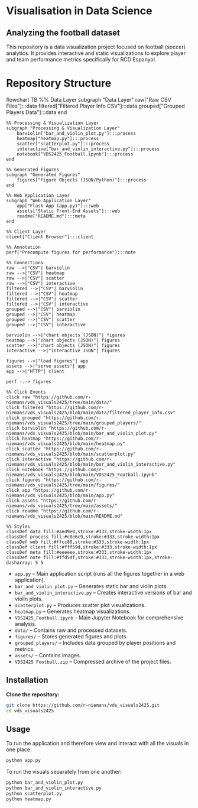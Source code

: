 # Visualisation in Data Science 

## Analyzing the football dataset
This repository is a data visualization project focused on football (soccer) analytics. It provides interactive and static visualizations to explore player and team performance metrics specifically for RCD Espanyol.

# Repository Structure 

flowchart TB
    %% Data Layer
    subgraph "Data Layer"
        raw["Raw CSV Files"]:::data
        filtered["Filtered Player Info CSV"]:::data
        grouped["Grouped Players Data"]:::data
    end

    %% Processing & Visualization Layer
    subgraph "Processing & Visualization Layer"
        barviolin["bar_and_violin_plot.py"]:::process
        heatmap["heatmap.py"]:::process
        scatter["scatterplot.py"]:::process
        interactive["bar_and_violin_interactive.py"]:::process
        notebook["VDS2425_Football.ipynb"]:::process
    end

    %% Generated Figures
    subgraph "Generated Figures"
        figures["Figure Objects (JSON/Python)"]:::process
    end

    %% Web Application Layer
    subgraph "Web Application Layer"
        app["Flask App (app.py)"]:::web
        assets["Static Front-End Assets"]:::web
        readme["README.md"]:::meta
    end

    %% Client Layer
    client["Client Browser"]:::client

    %% Annotation
    perf("Precompute figures for performance"):::note

    %% Connections
    raw -->|"CSV"| barviolin
    raw -->|"CSV"| heatmap
    raw -->|"CSV"| scatter
    raw -->|"CSV"| interactive
    filtered -->|"CSV"| barviolin
    filtered -->|"CSV"| heatmap
    filtered -->|"CSV"| scatter
    filtered -->|"CSV"| interactive
    grouped -->|"CSV"| barviolin
    grouped -->|"CSV"| heatmap
    grouped -->|"CSV"| scatter
    grouped -->|"CSV"| interactive

    barviolin -->|"chart objects (JSON)"| figures
    heatmap -->|"chart objects (JSON)"| figures
    scatter -->|"chart objects (JSON)"| figures
    interactive -->|"interactive JSON"| figures

    figures -->|"load figures"| app
    assets -->|"serve assets"| app
    app -->|"HTTP"| client

    perf -.-> figures

    %% Click Events
    click raw "https://github.com/r-niemans/vds_visuals2425/tree/main/data/"
    click filtered "https://github.com/r-niemans/vds_visuals2425/blob/main/data/filtered_player_info.csv"
    click grouped "https://github.com/r-niemans/vds_visuals2425/tree/main/grouped_players/"
    click barviolin "https://github.com/r-niemans/vds_visuals2425/blob/main/bar_and_violin_plot.py"
    click heatmap "https://github.com/r-niemans/vds_visuals2425/blob/main/heatmap.py"
    click scatter "https://github.com/r-niemans/vds_visuals2425/blob/main/scatterplot.py"
    click interactive "https://github.com/r-niemans/vds_visuals2425/blob/main/bar_and_violin_interactive.py"
    click notebook "https://github.com/r-niemans/vds_visuals2425/blob/main/VDS2425_Football.ipynb"
    click figures "https://github.com/r-niemans/vds_visuals2425/tree/main/figures/"
    click app "https://github.com/r-niemans/vds_visuals2425/blob/main/app.py"
    click assets "https://github.com/r-niemans/vds_visuals2425/tree/main/assets/"
    click readme "https://github.com/r-niemans/vds_visuals2425/blob/main/README.md"

    %% Styles
    classDef data fill:#aed9e0,stroke:#333,stroke-width:1px
    classDef process fill:#c8e6c9,stroke:#333,stroke-width:1px
    classDef web fill:#ffcc80,stroke:#333,stroke-width:1px
    classDef client fill:#fff59d,stroke:#333,stroke-width:1px
    classDef meta fill:#eeeeee,stroke:#333,stroke-width:1px
    classDef note fill:#ffd54f,stroke:#333,stroke-width:1px,stroke-dasharray: 5 5

- `app.py` – Main application script (runs all the figures together in a web application).
- `bar_and_violin_plot.py` – Generates static bar and violin plots.
- `bar_and_violin_interactive.py` – Creates interactive versions of bar and violin plots.
- `scatterplot.py` – Produces scatter plot visualizations.
- `heatmap.py` – Generates heatmap visualizations.
- `VDS2425_Football.ipynb` – Main Jupyter Notebook for comprehensive analysis.
- `data/` – Contains raw and processed datasets.
- `figures/` – Stores generated figures and plots.
- `grouped_players/` – Includes data grouped by player positions and metrics.
- `assets/` – Contains images. 
- `VDS2425 Football.zip` – Compressed archive of the project files.

## Installation 
**Clone the repository:**
   ```bash
   git clone https://github.com/r-niemans/vds_visuals2425.git
   cd vds_visuals2425
```
## Usage
To run the application and therefore view and interact with all the visuals in one place:
```bash
python app.py
```

To run the visuals separately from one another: 
```bash
python bar_and_violin_plot.py
python bar_and_violin_interactive.py
python scatterplot.py
python heatmap.py
```
